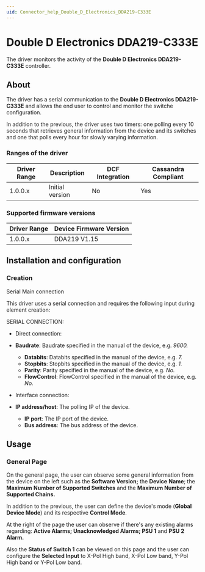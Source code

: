 ```yaml
---
uid: Connector_help_Double_D_Electronics_DDA219-C333E
---
```


# Double D Electronics DDA219-C333E

The driver monitors the activity of the **Double D Electronics DDA219-C333E** controller.

## About

The driver has a serial communication to the **Double D Electronics **DDA219-C333E**** and allows the end user to control and monitor the switche configuration.

In addition to the previous, the driver uses two timers: one polling every 10 seconds that retrieves general information from the device and its switches and one that polls every hour for slowly varying information.

### Ranges of the driver

| **Driver Range** | **Description** | **DCF Integration** | **Cassandra Compliant** |
|------------------|-----------------|---------------------|-------------------------|
| 1.0.0.x          | Initial version | No                  | Yes                     |

### Supported firmware versions

| **Driver Range** | **Device Firmware Version** |
|------------------|-----------------------------|
| 1.0.0.x          | DDA219 V1.15                |

## Installation and configuration

### Creation

Serial Main connection

This driver uses a serial connection and requires the following input during element creation:

SERIAL CONNECTION:

- Direct connection:

- **Baudrate**: Baudrate specified in the manual of the device, e.g. *9600.*
  - **Databits**: Databits specified in the manual of the device, e.g. *7.*
  - **Stopbits**: Stopbits specified in the manual of the device, e.g. *1.*
  - **Parity**: Parity specified in the manual of the device, e.g. *No.*
  - **FlowControl**: FlowControl specified in the manual of the device, e.g. *No.*

- Interface connection:

- **IP address/host**: The polling IP of the device.
  - **IP port**: The IP port of the device.
  - **Bus address**: The bus address of the device.

## Usage

### General Page

On the general page, the user can observe some general information from the device on the left such as the **Software Version;** the **Device** **Name**; the **Maximum** **Number of Supported Switches** and the ****Maximum** **Number of Supported Chains**.**

In addition to the previous, the user can define the device's mode (**Global Device Mode**) and its respective **Control Mode**.

At the right of the page the user can observe if there's any existing alarms regarding: **Active Alarms; Unacknowledged Alarms; PSU 1** and **PSU 2 Alarm.**

Also the **Status of Switch 1** can be viewed on this page and the user can configure the **Selected Input** to X-Pol High band, X-Pol Low band, Y-Pol High band or Y-Pol Low band.
